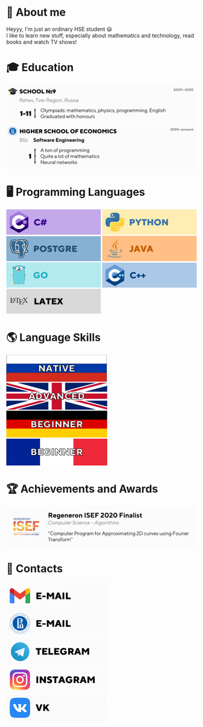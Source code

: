 # :wave: About me
Heyyy, I'm just an ordinary HSE student :smiley: <br/>
I like to learn new stuff, especially about mathematics and technology, read books and watch TV shows! <br/>

# :mortar_board: Education
![School](https://github.com/Ivan-Dedov/Ivan-Dedov/blob/main/images/education/school.png) <br/>
![HSE](https://github.com/Ivan-Dedov/Ivan-Dedov/blob/main/images/education/hse.png) <br/>

# :desktop_computer: Programming Languages
![C#](https://github.com/Ivan-Dedov/Ivan-Dedov/blob/main/images/programming_languages/csharp.png)
![Python](https://github.com/Ivan-Dedov/Ivan-Dedov/blob/main/images/programming_languages/python.png)
![PostgreSQL](https://github.com/Ivan-Dedov/Ivan-Dedov/blob/main/images/programming_languages/postgre.png)
![Java](https://github.com/Ivan-Dedov/Ivan-Dedov/blob/main/images/programming_languages/java.png)
![GoLang](https://github.com/Ivan-Dedov/Ivan-Dedov/blob/main/images/programming_languages/golang.png)
![C++](https://github.com/Ivan-Dedov/Ivan-Dedov/blob/main/images/programming_languages/cpp.png)
![LaTeX](https://github.com/Ivan-Dedov/Ivan-Dedov/blob/main/images/programming_languages/latex.png)

# :earth_americas: Language Skills
![Russian](https://github.com/Ivan-Dedov/Ivan-Dedov/blob/main/images/languages/ru.png)
![English](https://github.com/Ivan-Dedov/Ivan-Dedov/blob/main/images/languages/en.png)
![German](https://github.com/Ivan-Dedov/Ivan-Dedov/blob/main/images/languages/de.png)
![French](https://github.com/Ivan-Dedov/Ivan-Dedov/blob/main/images/languages/fr.png)

# :trophy: Achievements and Awards
![Regeneron ISEF](https://github.com/Ivan-Dedov/Ivan-Dedov/blob/main/images/awards/isef.png)

# :email: Contacts
[![Gmail](https://github.com/Ivan-Dedov/Ivan-Dedov/blob/main/images/contacts/gmail.png)](mailto:indedov@gmail.com)
[![Corporate](https://github.com/Ivan-Dedov/Ivan-Dedov/blob/main/images/contacts/hsemail.png)](mailto:indedov@edu.hse.ru) <br/>
[![Telegram](https://github.com/Ivan-Dedov/Ivan-Dedov/blob/main/images/contacts/tg.png)](https://t.me/dedov_ivan)
[![Instagram](https://github.com/Ivan-Dedov/Ivan-Dedov/blob/main/images/contacts/ig.png)](https://www.instagram.com/_d_ivanchik/)
[![VKontakte](https://github.com/Ivan-Dedov/Ivan-Dedov/blob/main/images/contacts/vk.png)](https://vk.com/ivan.dedov)
